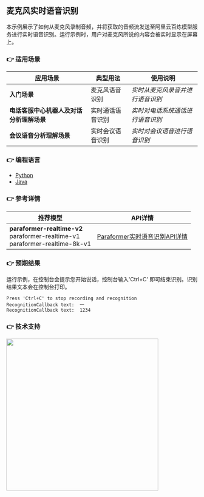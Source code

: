[comment]: # (title and brief introduction of the sample)
## 麦克风实时语音识别
本示例展示了如何从麦克风录制音频，并将获取的音频流发送至阿里云百炼模型服务进行实时语音识别。运行示例时，用户对麦克风所说的内容会被实时显示在屏幕上。

[comment]: # (list of scenarios of the sample)
### :point_right: 适用场景

| 应用场景     | 典型用法 | 使用说明 |
|----------| ----- | ----- |
| **入门场景** | 麦克风语音识别 | *实时从麦克风录音并进行语音识别* |
| **电话客服中心机器人及对话分析理解场景** | 实时通话语音识别 | *实时对电话系统通话进行语音识别* |
| **会议语音分析理解场景** | 实时会议语音识别	 | *实时对会议语音进行语音识别* |

[comment]: # (supported programming languages of the sample)
### :point_right: 编程语言
- [Python](./python)
- [Java](./java)

[comment]: # (model and interface of the sample)
### :point_right: 参考详情

| 推荐模型 | API详情 |
| ----- | ----- |
| **paraformer-realtime-v2**<br>paraformer-realtime-v1<br>paraformer-realtime-8k-v1 | [Paraformer实时语音识别API详情](https://help.aliyun.com/zh/model-studio/developer-reference/paraformer-real-time-speech-recognition-api) |

### :point_right: 预期结果

运行示例，在控制台会提示您开始说话，控制台输入'Ctrl+C' 即可结束识别。识别结果文本会在控制台打印。
```text
Press 'Ctrl+C' to stop recording and recognition
RecognitionCallback text:  一
RecognitionCallback text:  1234
```

[comment]: # (technical support of the sample)
### :point_right: 技术支持
<img src="https://dashscope.oss-cn-beijing.aliyuncs.com/samples/audio/group.png" width="400"/>
